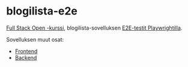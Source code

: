 # blogilista-e2e

[Full Stack Open -kurssi](https://fullstackopen.com/), blogilista-sovelluksen [E2E-testit Playwrightilla](https://fullstackopen.com/osa5/end_to_end_testaus_playwright#playwright).

Sovelluksen muut osat:
- [Frontend](https://github.com/anni-parkkila/blogilista-frontend)
- [Backend](https://github.com/anni-parkkila/blogilista-backend)